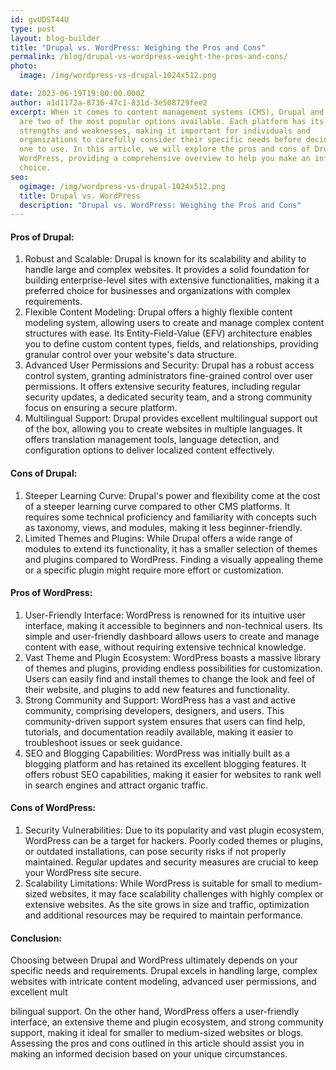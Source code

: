 ```yaml
---
id: gvUDST44U
type: post
layout: blog-builder
title: "Drupal vs. WordPress: Weighing the Pros and Cons"
permalink: /blog/drupal-vs-wordpress-weight-the-pros-and-cons/
photo:
  image: /img/wordpress-vs-drupal-1024x512.png

date: 2023-06-19T19:00:00.000Z
author: a1d1172a-8736-47c1-831d-3e508729fee2
excerpt: When it comes to content management systems (CMS), Drupal and WordPress
  are two of the most popular options available. Each platform has its own
  strengths and weaknesses, making it important for individuals and
  organizations to carefully consider their specific needs before deciding which
  one to use. In this article, we will explore the pros and cons of Drupal and
  WordPress, providing a comprehensive overview to help you make an informed
  choice.
seo:
  ogimage: /img/wordpress-vs-drupal-1024x512.png
  title: Drupal vs. WordPress
  description: "Drupal vs. WordPress: Weighing the Pros and Cons"
---
```

#### Pros of Drupal:

1. Robust and Scalable: Drupal is known for its scalability and ability to handle large and complex websites. It provides a solid foundation for building enterprise-level sites with extensive functionalities, making it a preferred choice for businesses and organizations with complex requirements.
2. Flexible Content Modeling: Drupal offers a highly flexible content modeling system, allowing users to create and manage complex content structures with ease. Its Entity-Field-Value (EFV) architecture enables you to define custom content types, fields, and relationships, providing granular control over your website's data structure.
3. Advanced User Permissions and Security: Drupal has a robust access control system, granting administrators fine-grained control over user permissions. It offers extensive security features, including regular security updates, a dedicated security team, and a strong community focus on ensuring a secure platform.
4. Multilingual Support: Drupal provides excellent multilingual support out of the box, allowing you to create websites in multiple languages. It offers translation management tools, language detection, and configuration options to deliver localized content effectively.

#### Cons of Drupal:

1. Steeper Learning Curve: Drupal's power and flexibility come at the cost of a steeper learning curve compared to other CMS platforms. It requires some technical proficiency and familiarity with concepts such as taxonomy, views, and modules, making it less beginner-friendly.
2. Limited Themes and Plugins: While Drupal offers a wide range of modules to extend its functionality, it has a smaller selection of themes and plugins compared to WordPress. Finding a visually appealing theme or a specific plugin might require more effort or customization.

#### Pros of WordPress:

1. User-Friendly Interface: WordPress is renowned for its intuitive user interface, making it accessible to beginners and non-technical users. Its simple and user-friendly dashboard allows users to create and manage content with ease, without requiring extensive technical knowledge.
2. Vast Theme and Plugin Ecosystem: WordPress boasts a massive library of themes and plugins, providing endless possibilities for customization. Users can easily find and install themes to change the look and feel of their website, and plugins to add new features and functionality.
3. Strong Community and Support: WordPress has a vast and active community, comprising developers, designers, and users. This community-driven support system ensures that users can find help, tutorials, and documentation readily available, making it easier to troubleshoot issues or seek guidance.
4. SEO and Blogging Capabilities: WordPress was initially built as a blogging platform and has retained its excellent blogging features. It offers robust SEO capabilities, making it easier for websites to rank well in search engines and attract organic traffic.

#### Cons of WordPress:

1. Security Vulnerabilities: Due to its popularity and vast plugin ecosystem, WordPress can be a target for hackers. Poorly coded themes or plugins, or outdated installations, can pose security risks if not properly maintained. Regular updates and security measures are crucial to keep your WordPress site secure.
2. Scalability Limitations: While WordPress is suitable for small to medium-sized websites, it may face scalability challenges with highly complex or extensive websites. As the site grows in size and traffic, optimization and additional resources may be required to maintain performance.

#### Conclusion:

Choosing between Drupal and WordPress ultimately depends on your specific needs and requirements. Drupal excels in handling large, complex websites with intricate content modeling, advanced user permissions, and excellent mult

bilingual support. On the other hand, WordPress offers a user-friendly interface, an extensive theme and plugin ecosystem, and strong community support, making it ideal for smaller to medium-sized websites or blogs. Assessing the pros and cons outlined in this article should assist you in making an informed decision based on your unique circumstances.